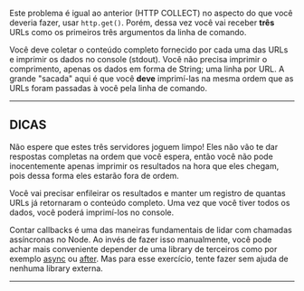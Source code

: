 Este problema é igual ao anterior (HTTP COLLECT) no aspecto do que você deveria fazer, usar `http.get()`. Porém, dessa vez você vai receber **três** URLs como os primeiros três argumentos da linha de comando.

Você deve coletar o conteúdo completo fornecido por cada uma das URLs e imprimir os dados no console (stdout). Você não precisa imprimir o comprimento, apenas os dados em forma de String; uma linha por URL. A grande "sacada" aqui é que você **deve** imprimí-las na mesma ordem que as URLs foram passadas à você pela linha de comando.

----------------------------------------------------------------------
## DICAS

Não espere que estes três servidores joguem limpo! Eles não vão te dar respostas completas na ordem que você espera, então você não pode inocentemente apenas imprimir os resultados na hora que eles chegam, pois dessa forma eles estarão fora de ordem.

Você vai precisar enfileirar os resultados e manter um registro de quantas URLs já retornaram o conteúdo completo. Uma vez que você tiver todos os dados, você poderá imprimí-los no console.

Contar callbacks é uma das maneiras fundamentais de lidar com chamadas assíncronas no Node. Ao invés de fazer isso manualmente, você pode achar mais conveniente depender de uma library de terceiros como por exemplo [async](http://npm.im/async) ou [after](http://npm.im/after). Mas para esse exercício, tente fazer sem ajuda de nenhuma library externa.

----------------------------------------------------------------------